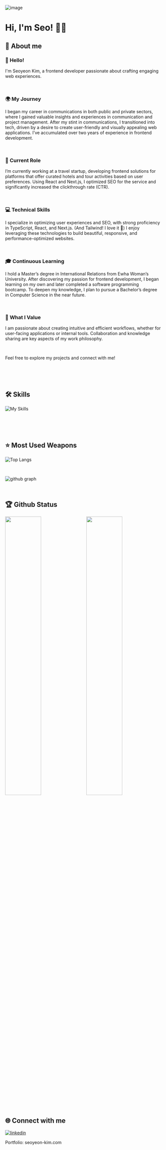![image](https://github.com/user-attachments/assets/7a074713-2292-45f6-a8d5-83fbe053ff6a)

# Hi, I'm Seo! 👋🏻


## 📖 About me

### 👋 **Hello!**  
  I'm Seoyeon Kim, a frontend developer passionate about crafting engaging web experiences.

<br>

### 🌍 **My Journey**  
  I began my career in communications in both public and private sectors, where I gained valuable insights and experiences in communication and project management. After my stint in communications, I transitioned into tech, driven by a desire to create user-friendly and visually appealing web applications. I’ve accumulated over two years of experience in frontend development.

<br>

### 💼 **Current Role**  
  I’m currently working at a travel startup, developing frontend solutions for platforms that offer curated hotels and tour activities based on user preferences. Using React and Next.js, I optimized SEO for the service and significantly increased the clickthrough rate (CTR).

<br>

### 💻 **Technical Skills**  
  I specialize in optimizing user experiences and SEO, with strong proficiency in TypeScript, React, and Next.js. (And Tailwind! I love it 🥰) I enjoy leveraging these technologies to build beautiful, responsive, and performance-optimized websites.

<br>

### 🎓 **Continuous Learning**  
 I hold a Master’s degree in International Relations from Ewha Woman’s University. After discovering my passion for frontend development, I began learning on my own and later completed a software programming bootcamp. To deepen my knowledge, I plan to pursue a Bachelor’s degree in Computer Science in the near future.

<br>

### 🌟 **What I Value**  
  I am passionate about creating intuitive and efficient workflows, whether for user-facing applications or internal tools. Collaboration and knowledge sharing are key aspects of my work philosophy.

<br>

Feel free to explore my projects and connect with me!
  

<br>
<br>
<br>

## 🛠️ Skills

![My Skills](https://skillicons.dev/icons?i=js,ts,react,next,tailwind,mongodb,vercel,git,github)


<br>
<br>
<br>

## ⭐️ Most Used Weapons
![Top Langs](https://github-readme-stats.vercel.app/api/top-langs?username=ksyksy815&show_icons=true&locale=en&layout=compact&theme=tokyonight)

<br>

![github graph](https://github-readme-activity-graph.vercel.app/graph?username=ksyksy815&theme=react-dark)


<br>

## 🏆 Github Status
<img  src="https://github-stats-lemon.vercel.app/api?username=ksyksy815&show_icons=true&hide_border=true&theme=tokyonight" width="48%" align="right" >
<img  src="https://github-readme-streak-stats.herokuapp.com/?user=ksyksy815&theme=tokyonight" width="48%" >


<br>
<br>
<br>

## 🌐 Connect with me

[![linkedin](https://skillicons.dev/icons?i=linkedin)](https://linkedin.com/in/seo-yeon-kim)

Portfolio: seoyeon-kim.com

<br>
<br>
<br>

